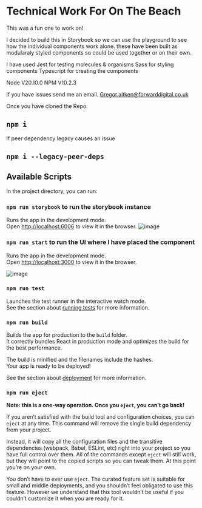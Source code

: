 # Technical Work For On The Beach

This was a fun one to work on!

I decided to build this in Storybook so we can use the playground to see how the individual components work alone.
these have been built as modularaly styled components so could be used together or on their own.

I have used Jest for testing molecules & organisms
Sass for styling components
Typescript for creating the components


Node V20.10.0
NPM V10.2.3

If you have issues send me an email. Gregor.aitken@forwarddigital.co.uk

Once you have cloned the Repo:

## `npm i`

If peer dependency legacy causes an issue
## `npm i --legacy-peer-deps`

## Available Scripts

In the project directory, you can run:

### `npm run storybook` to run the storybook instance

Runs the app in the development mode.\
Open [http://localhost:6006](http://localhost:6006) to view it in the browser.
![image](https://github.com/gregoraitken23/onTheBeach/assets/80417382/5bd2bc4b-c3f7-40b7-9cd4-86eb47811496)


### `npm run start` to run the UI where I have placed the component

Runs the app in the development mode.\
Open [http://localhost:3000](http://localhost:3000) to view it in the browser.

![image](https://github.com/gregoraitken23/onTheBeach/assets/80417382/c03de515-7f63-47df-9d97-ac34e19c4149)



### `npm run test` 

Launches the test runner in the interactive watch mode.\
See the section about [running tests](https://facebook.github.io/create-react-app/docs/running-tests) for more information.

### `npm run build`

Builds the app for production to the `build` folder.\
It correctly bundles React in production mode and optimizes the build for the best performance.

The build is minified and the filenames include the hashes.\
Your app is ready to be deployed!

See the section about [deployment](https://facebook.github.io/create-react-app/docs/deployment) for more information.

### `npm run eject`

**Note: this is a one-way operation. Once you `eject`, you can’t go back!**

If you aren’t satisfied with the build tool and configuration choices, you can `eject` at any time. This command will remove the single build dependency from your project.

Instead, it will copy all the configuration files and the transitive dependencies (webpack, Babel, ESLint, etc) right into your project so you have full control over them. All of the commands except `eject` will still work, but they will point to the copied scripts so you can tweak them. At this point you’re on your own.

You don’t have to ever use `eject`. The curated feature set is suitable for small and middle deployments, and you shouldn’t feel obligated to use this feature. However we understand that this tool wouldn’t be useful if you couldn’t customize it when you are ready for it.
